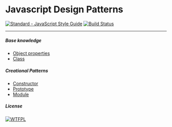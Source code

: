 # Javascript Design Patterns
[![Standard - JavaScript Style Guide](https://img.shields.io/badge/code_style-standard-brightgreen.svg)](http://standardjs.com/) [![Build Status](https://travis-ci.org/leaofelipe/javascript-design-patterns.svg?branch=master)](https://travis-ci.org/leaofelipe/javascript-design-patterns)
***
##### Base knowledge
- [Object properties](./concepts/defineproperty.js)
- [Class](./concepts/class.js)

##### Creational Patterns
- [Constructor](./creational/constructor.js)
- [Prototype](./creational/prototype.js)
- [Module](./creational/module.js)  

##### License
[![WTFPL](http://www.wtfpl.net/wp-content/uploads/2012/12/wtfpl-badge-2.png)](http://www.wtfpl.net)
